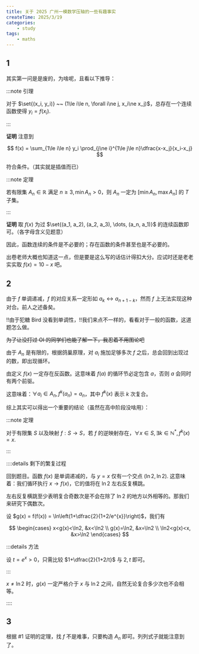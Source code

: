 ```yaml
---
title: 关于 2025 广州一模数学压轴的一些有趣事实
createTime: 2025/3/19
categories: 
    - study
tags:
    - maths
---
```


## 1

其实第一问是是废的，为啥呢，且看以下推导：

:::note 引理

对于 $\set{(x_i, y_i)} ~~ (1\le i\le n, \forall i\ne j, x_i\ne x_j)$，总存在一个连续函数使得 $y_i=f(x_i)$.

:::

**证明** 注意到

$$
f(x) = \sum_{1\le i\le n} y_i \prod_{j\ne i}^{1\le j\le n}\dfrac{x-x_j}{x_i-x_j}
$$

符合条件。（其实就是插值而已）

:::note 定理

若有限集 $A_n \in \mathbb{R}$ 满足 $n\ge3, \min A_n>0$，则 $A_n$ 一定为 $[\min A_n, \max A_n]$ 的 $T$ 子集。

:::

**证明** 取 $f(x)$ 为过 $\set{(a_1, a_2), (a_2, a_3), \dots, (a_n, a_1)}$ 的连续函数即可。（各字母含义见题意）  

因此，函数连续的条件是不必要的；存在函数的条件甚至也是不必要的。

出卷老师大概也知道这一点，但是要是这么写的话估计得扣大分。应试时还是老老实实取 $f(x)=10-x$ 吧。

## 2

由于 $f$ 单调递减，$f$ 的对应关系一定形如 $a_k \longleftrightarrow a_{n+1-k}$，然而 $f$ 上无法实现这种对合。前人之述备矣。

!!由于犯糖 Bird 没看到单调性，!!我们来点不一样的，看看对于一般的函数，这道题怎么做。

~~为了让没打过 OI 的同学们也能了解一下，我忍着不用图论吧~~

由于 $A_n$ 是有限的，根据鸽巢原理，对 $a_i$ 施加足够多次 $f$ 之后，总会回到出现过的数，即出现循环。

由定义 $f(x)$ 一定存在反函数。这意味着 $f(a)$ 的循环节必定包含 $a$，否则 $a$ 会同时有两个前驱。

这意味着：$\forall a_i \in A_n, f^k(a_n)=a_n$，其中 $f^k(x)$ 表示 $k$ 次复合。

综上其实可以得出一个重要的结论（虽然在高中阶段没啥用）：

:::note 定理

对于有限集 $S$ 以及映射 $f: S \to S$，若 $f$ 的逆映射存在，$\forall x \in S, \exists k \in \mathbb{N}^*, f^k(x)=x$.

:::

::::details 剩下的繁复过程

回到题目。函数 $f(x)$ 是单调递减的，与 $y=x$ 仅有一个交点 $(\ln2, \ln2)$. 这意味着：我们循环执行 $x \to f(x)$，它的值将在 $\ln2$ 左右反复横跳。

左右反复横跳至少表明复合奇数次是不会在除了 $\ln2$ 的地方以外相等的。那我们来研究下偶数次。

设 $g(x) = f(f(x)) = \ln\left(1+\dfrac{2}{1+2/e^{x}}\right)$，我们有

$$
\begin{cases}
x<g(x)<\ln2, &x<\ln2 \\
g(x)=\ln2, &x=\ln2 \\
\ln2<g(x)<x, &x>\ln2
\end{cases}
$$

:::details 方法

设 $t=e^x>0$，只需比较 $1+\dfrac{2}{1+2/t}$ 与 $2, t$ 即可。

:::

$x\ne\ln2$ 时，$g(x)$ 一定严格介于 $x$ 与 $\ln2$ 之间，自然无论复合多少次也不会相等。

::::

## 3

根据 #1 证明的定理，找 $f$ 不是难事，只要构造 $A_n$ 即可。列列式子就能注意到了。
